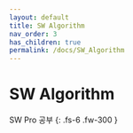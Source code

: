 ```yaml
---
layout: default
title: SW Algorithm
nav_order: 3
has_children: true
permalink: /docs/SW_Algorithm
---
```


# SW Algorithm

SW Pro 공부
{: .fs-6 .fw-300 }